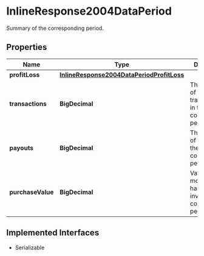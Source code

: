 

# InlineResponse2004DataPeriod

Summary of the corresponding period.

## Properties

Name | Type | Description | Notes
------------ | ------------- | ------------- | -------------
**profitLoss** | [**InlineResponse2004DataPeriodProfitLoss**](InlineResponse2004DataPeriodProfitLoss.md) |  |  [optional]
**transactions** | **BigDecimal** | The number of transactions in the corresponding period. |  [optional]
**payouts** | **BigDecimal** | The number of payouts in the corresponding period. |  [optional]
**purchaseValue** | **BigDecimal** | Value of money that has been invested in the corresponding period. |  [optional]


## Implemented Interfaces

* Serializable


